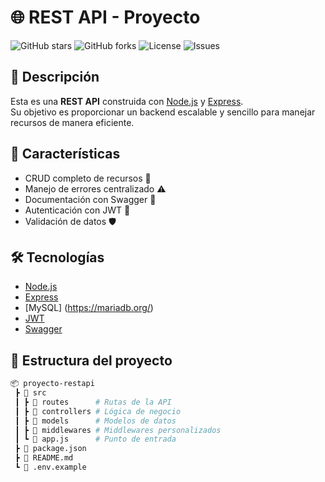 # 🌐 REST API - Proyecto

![GitHub stars](https://img.shields.io/github/stars/tuusuario/turepo?style=social)
![GitHub forks](https://img.shields.io/github/forks/tuusuario/turepo?style=social)
![License](https://img.shields.io/github/license/arguellocarlos-98/wh_insumos)
![Issues](https://img.shields.io/github/issues/rguellocarlos-98/wh_insumos)

## 📌 Descripción
Esta es una **REST API** construida con [Node.js](https://nodejs.org/) y [Express](https://expressjs.com/).  
Su objetivo es proporcionar un backend escalable y sencillo para manejar recursos de manera eficiente.  

## 🚀 Características
- CRUD completo de recursos 📄
- Manejo de errores centralizado ⚠️
- Documentación con Swagger 📘
- Autenticación con JWT 🔑
- Validación de datos 🛡️

## 🛠️ Tecnologías
- [Node.js](https://nodejs.org/)
- [Express](https://expressjs.com/)
- [MySQL] (https://mariadb.org/)
- [JWT](https://jwt.io/)
- [Swagger](https://swagger.io/)

## 📂 Estructura del proyecto
```bash
📦 proyecto-restapi
 ┣ 📂 src
 ┃ ┣ 📂 routes      # Rutas de la API
 ┃ ┣ 📂 controllers # Lógica de negocio
 ┃ ┣ 📂 models      # Modelos de datos
 ┃ ┣ 📂 middlewares # Middlewares personalizados
 ┃ ┗ 📜 app.js      # Punto de entrada
 ┣ 📜 package.json
 ┣ 📜 README.md
 ┗ 📜 .env.example
